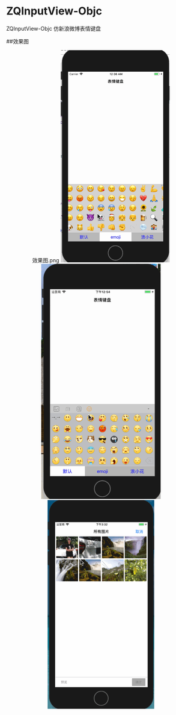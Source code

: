 # ZQInputView-Objc
ZQInputView-Objc 仿新浪微博表情键盘

##效果图

<p align="center" >
<span>效果图.png</span>
<img src="Document/表情键盘.gif">
<img src="Document/辅助键盘.gif">
<img src="Document/访问相册.gif">
</p>
